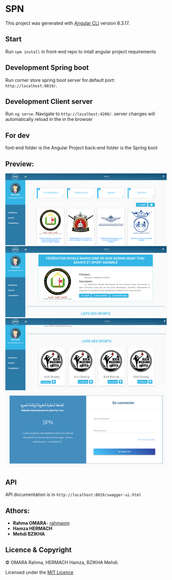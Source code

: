 # SPN

This project was generated with [Angular CLI](https://github.com/angular/angular-cli) version 8.3.17.

## Start

Run `npm install` in front-end repo to intall angular project requirements

## Development Spring boot

Run corner store spring boot server for.default port: `http://localhost:8019/`.

## Development Client server

Run `ng serve`. Navigate to `http://localhost:4200/`. server changes will automatically reload in the in the browser

## For dev

font-end folder is the Angular Project
back-end folder is the Spring boot 

## Preview:

![preview](preview.PNG)
![preview](preview2.PNG)
![preview](preview3.PNG)
![preview](preview5.PNG)


## API

API documentation is in `http://localhost:8019/swagger-ui.html`



## Athors: 
* **Rahma OMARA**- [rahmaom](https://github.com/rahmaom)
* **Hamza HERMACH**  
* **Mehdi BZIKHA** 


## Licence & Copyright
© OMARA Rahma, HERMACH Hamza, BZIKHA Mehdi.

Licensed under the [MIT Licence](LICENSE)


